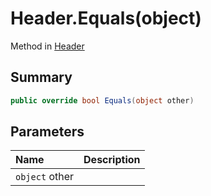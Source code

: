 # Header.Equals(object)

Method in [Header](/docs/api/csharp/yarn.header.md)

## Summary



```csharp
public override bool Equals(object other)
```

## Parameters

|Name|Description|
|:---|:---|
|`object` other||

